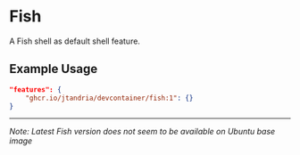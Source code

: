 # Fish

A Fish shell as default shell feature.

## Example Usage

```json
"features": {
    "ghcr.io/jtandria/devcontainer/fish:1": {}
}
```

---

_Note: Latest Fish version does not seem to be available on Ubuntu base image_
